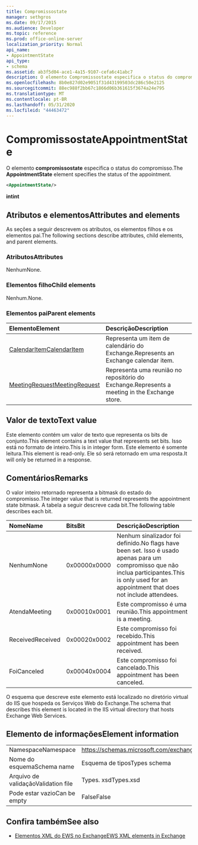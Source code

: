 ```yaml
---
title: Compromissostate
manager: sethgros
ms.date: 09/17/2015
ms.audience: Developer
ms.topic: reference
ms.prod: office-online-server
localization_priority: Normal
api_name:
- AppointmentState
api_type:
- schema
ms.assetid: ab3f5d04-ace1-4a15-9107-cefa6c41abc7
description: O elemento Compromissostate especifica o status do compromisso.
ms.openlocfilehash: 8b0e827d02e9051f31d43199503dc286c50e2125
ms.sourcegitcommit: 88ec988f2bb67c1866d06b361615f3674a24e795
ms.translationtype: MT
ms.contentlocale: pt-BR
ms.lasthandoff: 05/31/2020
ms.locfileid: "44463472"
---
```

# <a name="appointmentstate"></a><span data-ttu-id="25125-103">Compromissostate</span><span class="sxs-lookup"><span data-stu-id="25125-103">AppointmentState</span></span>

<span data-ttu-id="25125-104">O elemento **compromissostate** especifica o status do compromisso.</span><span class="sxs-lookup"><span data-stu-id="25125-104">The **AppointmentState** element specifies the status of the appointment.</span></span> 
  
```XML
<AppointmentState/>
```

 <span data-ttu-id="25125-105">**int**</span><span class="sxs-lookup"><span data-stu-id="25125-105">**int**</span></span>
## <a name="attributes-and-elements"></a><span data-ttu-id="25125-106">Atributos e elementos</span><span class="sxs-lookup"><span data-stu-id="25125-106">Attributes and elements</span></span>

<span data-ttu-id="25125-107">As seções a seguir descrevem os atributos, os elementos filhos e os elementos pai.</span><span class="sxs-lookup"><span data-stu-id="25125-107">The following sections describe attributes, child elements, and parent elements.</span></span>
  
### <a name="attributes"></a><span data-ttu-id="25125-108">Atributos</span><span class="sxs-lookup"><span data-stu-id="25125-108">Attributes</span></span>

<span data-ttu-id="25125-109">Nenhum</span><span class="sxs-lookup"><span data-stu-id="25125-109">None.</span></span>
  
### <a name="child-elements"></a><span data-ttu-id="25125-110">Elementos filho</span><span class="sxs-lookup"><span data-stu-id="25125-110">Child elements</span></span>

<span data-ttu-id="25125-111">Nenhum.</span><span class="sxs-lookup"><span data-stu-id="25125-111">None.</span></span>
  
### <a name="parent-elements"></a><span data-ttu-id="25125-112">Elementos pai</span><span class="sxs-lookup"><span data-stu-id="25125-112">Parent elements</span></span>

|<span data-ttu-id="25125-113">**Elemento**</span><span class="sxs-lookup"><span data-stu-id="25125-113">**Element**</span></span>|<span data-ttu-id="25125-114">**Descrição**</span><span class="sxs-lookup"><span data-stu-id="25125-114">**Description**</span></span>|
|:-----|:-----|
|[<span data-ttu-id="25125-115">CalendarItem</span><span class="sxs-lookup"><span data-stu-id="25125-115">CalendarItem</span></span>](calendaritem.md) <br/> |<span data-ttu-id="25125-116">Representa um item de calendário do Exchange.</span><span class="sxs-lookup"><span data-stu-id="25125-116">Represents an Exchange calendar item.</span></span>  <br/> |
|[<span data-ttu-id="25125-117">MeetingRequest</span><span class="sxs-lookup"><span data-stu-id="25125-117">MeetingRequest</span></span>](meetingrequest.md) <br/> |<span data-ttu-id="25125-118">Representa uma reunião no repositório do Exchange.</span><span class="sxs-lookup"><span data-stu-id="25125-118">Represents a meeting in the Exchange store.</span></span>  <br/> |
   
## <a name="text-value"></a><span data-ttu-id="25125-119">Valor de texto</span><span class="sxs-lookup"><span data-stu-id="25125-119">Text value</span></span>

<span data-ttu-id="25125-120">Este elemento contém um valor de texto que representa os bits de conjunto.</span><span class="sxs-lookup"><span data-stu-id="25125-120">This element contains a text value that represents set bits.</span></span> <span data-ttu-id="25125-121">Isso está no formato de inteiro.</span><span class="sxs-lookup"><span data-stu-id="25125-121">This is in integer form.</span></span> <span data-ttu-id="25125-122">Este elemento é somente leitura.</span><span class="sxs-lookup"><span data-stu-id="25125-122">This element is read-only.</span></span> <span data-ttu-id="25125-123">Ele só será retornado em uma resposta.</span><span class="sxs-lookup"><span data-stu-id="25125-123">It will only be returned in a response.</span></span>
  
## <a name="remarks"></a><span data-ttu-id="25125-124">Comentários</span><span class="sxs-lookup"><span data-stu-id="25125-124">Remarks</span></span>

<span data-ttu-id="25125-125">O valor inteiro retornado representa a bitmask do estado do compromisso.</span><span class="sxs-lookup"><span data-stu-id="25125-125">The integer value that is returned represents the appointment state bitmask.</span></span> <span data-ttu-id="25125-126">A tabela a seguir descreve cada bit.</span><span class="sxs-lookup"><span data-stu-id="25125-126">The following table describes each bit.</span></span>
  
|<span data-ttu-id="25125-127">**Nome**</span><span class="sxs-lookup"><span data-stu-id="25125-127">**Name**</span></span>|<span data-ttu-id="25125-128">**Bits**</span><span class="sxs-lookup"><span data-stu-id="25125-128">**Bit**</span></span>|<span data-ttu-id="25125-129">**Descrição**</span><span class="sxs-lookup"><span data-stu-id="25125-129">**Description**</span></span>|
|:-----|:-----|:-----|
|<span data-ttu-id="25125-130">Nenhum</span><span class="sxs-lookup"><span data-stu-id="25125-130">None</span></span>  <br/> |<span data-ttu-id="25125-131">0x0000</span><span class="sxs-lookup"><span data-stu-id="25125-131">0x0000</span></span>  <br/> |<span data-ttu-id="25125-132">Nenhum sinalizador foi definido.</span><span class="sxs-lookup"><span data-stu-id="25125-132">No flags have been set.</span></span> <span data-ttu-id="25125-133">Isso é usado apenas para um compromisso que não inclua participantes.</span><span class="sxs-lookup"><span data-stu-id="25125-133">This is only used for an appointment that does not include attendees.</span></span>  <br/> |
|<span data-ttu-id="25125-134">Atenda</span><span class="sxs-lookup"><span data-stu-id="25125-134">Meeting</span></span>  <br/> |<span data-ttu-id="25125-135">0x0001</span><span class="sxs-lookup"><span data-stu-id="25125-135">0x0001</span></span>  <br/> |<span data-ttu-id="25125-136">Este compromisso é uma reunião.</span><span class="sxs-lookup"><span data-stu-id="25125-136">This appointment is a meeting.</span></span>  <br/> |
|<span data-ttu-id="25125-137">Received</span><span class="sxs-lookup"><span data-stu-id="25125-137">Received</span></span>  <br/> |<span data-ttu-id="25125-138">0x0002</span><span class="sxs-lookup"><span data-stu-id="25125-138">0x0002</span></span>  <br/> |<span data-ttu-id="25125-139">Este compromisso foi recebido.</span><span class="sxs-lookup"><span data-stu-id="25125-139">This appointment has been received.</span></span>  <br/> |
|<span data-ttu-id="25125-140">Foi</span><span class="sxs-lookup"><span data-stu-id="25125-140">Canceled</span></span>  <br/> |<span data-ttu-id="25125-141">0x0004</span><span class="sxs-lookup"><span data-stu-id="25125-141">0x0004</span></span>  <br/> |<span data-ttu-id="25125-142">Este compromisso foi cancelado.</span><span class="sxs-lookup"><span data-stu-id="25125-142">This appointment has been canceled.</span></span>  <br/> |
   
<span data-ttu-id="25125-143">O esquema que descreve este elemento está localizado no diretório virtual do IIS que hospeda os Serviços Web do Exchange.</span><span class="sxs-lookup"><span data-stu-id="25125-143">The schema that describes this element is located in the IIS virtual directory that hosts Exchange Web Services.</span></span>
  
## <a name="element-information"></a><span data-ttu-id="25125-144">Elemento de informações</span><span class="sxs-lookup"><span data-stu-id="25125-144">Element information</span></span>

|||
|:-----|:-----|
|<span data-ttu-id="25125-145">Namespace</span><span class="sxs-lookup"><span data-stu-id="25125-145">Namespace</span></span>  <br/> |https://schemas.microsoft.com/exchange/services/2006/types  <br/> |
|<span data-ttu-id="25125-146">Nome do esquema</span><span class="sxs-lookup"><span data-stu-id="25125-146">Schema name</span></span>  <br/> |<span data-ttu-id="25125-147">Esquema de tipos</span><span class="sxs-lookup"><span data-stu-id="25125-147">Types schema</span></span>  <br/> |
|<span data-ttu-id="25125-148">Arquivo de validação</span><span class="sxs-lookup"><span data-stu-id="25125-148">Validation file</span></span>  <br/> |<span data-ttu-id="25125-149">Types. xsd</span><span class="sxs-lookup"><span data-stu-id="25125-149">Types.xsd</span></span>  <br/> |
|<span data-ttu-id="25125-150">Pode estar vazio</span><span class="sxs-lookup"><span data-stu-id="25125-150">Can be empty</span></span>  <br/> |<span data-ttu-id="25125-151">False</span><span class="sxs-lookup"><span data-stu-id="25125-151">False</span></span>  <br/> |
   
## <a name="see-also"></a><span data-ttu-id="25125-152">Confira também</span><span class="sxs-lookup"><span data-stu-id="25125-152">See also</span></span>

- [<span data-ttu-id="25125-153">Elementos XML do EWS no Exchange</span><span class="sxs-lookup"><span data-stu-id="25125-153">EWS XML elements in Exchange</span></span>](ews-xml-elements-in-exchange.md)

